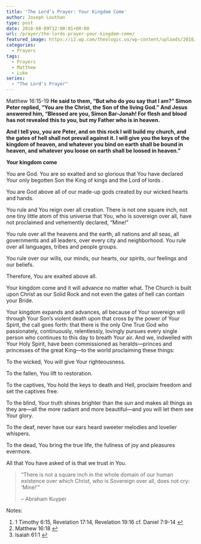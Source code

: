```yaml
---
title: 'The Lord’s Prayer: Your Kingdom Come'
author: Joseph Louthan
type: post
date: 2018-08-09T12:00:01+00:00
url: /prayer/the-lords-prayer-your-kingdom-come/
featured_image: https://i2.wp.com/theologic.us/wp-content/uploads/2018/07/buildchurch.jpg?resize=825%2C510
categories:
  - Prayers
tags:
  - Prayers
  - Matthew
  - Luke
series:
  - "The Lord's Prayer"
---
```

<p class="p1">
  Matthew 16:15-19 <b>He said to them, “But who do you say that I am?” Simon Peter replied, “You are the Christ, the Son of the living God.” And Jesus answered him, “Blessed are you, Simon Bar-Jonah! For flesh and blood has not revealed this to you, but my Father who is in heaven.</b>
</p>

<p class="p1">
  <b>And I tell you, you are Peter, and on this rock I will build my church, and the gates of hell shall not prevail against it. I will give you the keys of the kingdom of heaven, and whatever you bind on earth shall be bound in heaven, and whatever you loose on earth shall be loosed in heaven.”</b>
</p>

<p class="p1">
  <strong>Your kingdom come</strong>
</p>

<p class="p1">
  You are God. You are so exalted and so glorious that You have declared Your only begotten Son the King of kings and the Lord of lords <a class="simple-footnote" title="1 Timothy 6:15, Revelation 17:14, Revelation 19:16 cf. Daniel 7:9-14" id="return-note-3800-1" href="#note-3800-1"></a>.
</p>

<p class="p1">
  You are God above all of our made-up gods created by our wicked hearts and hands.
</p>

<p class="p1">
  You rule and You reign over all creation. There is not one square inch, not one tiny little atom of this universe that You, who is sovereign over all, have not proclaimed and vehemently declared, “Mine!”
</p>

<p class="p1">
  You rule over all the heavens and the earth, all nations and all seas, all governments and all leaders, over every city and neighborhood. You rule over all languages, tribes and people groups.
</p>

<p class="p1">
  You rule over our wills, our minds, our hearts, our spirits, our feelings and our beliefs.
</p>

<p class="p1">
  Therefore, You are exalted above all.
</p>

<p class="p1">
  Your kingdom come and it will advance no matter what. The Church is built upon Christ as our Solid Rock and not even the gates of hell can contain your Bride. <a class="simple-footnote" title="Matthew 16:18" id="return-note-3800-2" href="#note-3800-2"></a><span class="Apple-converted-space">  </span>
</p>

<p class="p1">
  Your kingdom expands and advances, all because of Your sovereign will through Your Son’s violent death upon that cross by the power of Your Spirit, the call goes forth: that there is the only One True God who passionately, continuously, relentlessly, lovingly pursues every single person who continues to this day to breath Your air. And we, indwelled with Your Holy Spirit, have been commissioned as heralds—princes and princesses of the great King—to the world proclaiming these things:
</p>

<p class="p1">
  To the wicked, You will give Your righteousness.
</p>

<p class="p1">
  To the fallen, You lift to restoration.
</p>

<p class="p1">
  To the captives, You hold the keys to death and Hell, proclaim freedom and set the captives free. <a class="simple-footnote" title="Isaiah 61:1" id="return-note-3800-3" href="#note-3800-3"></a>
</p>

<p class="p1">
  To the blind, Your truth shines brighter than the sun and makes all things as they are—all the more radiant and more beautiful—and you will let them see Your glory.
</p>

<p class="p1">
  To the deaf, never have our ears heard sweeter melodies and lovelier whispers.
</p>

<p class="p1">
  To the dead, You bring the true life, the fullness of joy and pleasures evermore.
</p>

<p class="p1">
  All that You have asked of is that we trust in You.
</p>

> <p class="p3">
>   “There is not a square inch in the whole domain of our human existence over which Christ, who is Sovereign over all, does not cry: &#8216;Mine!&#8217;”
> </p>
> 
> <p class="p3">
>   &#8211; Abraham Kuyper
> </p>

<div class="simple-footnotes">
  <p class="notes">
    Notes:
  </p>
  
  <ol>
    <li id="note-3800-1">
      1 Timothy 6:15, Revelation 17:14, Revelation 19:16 cf. Daniel 7:9-14 <a href="#return-note-3800-1">&#8617;</a>
    </li>
    <li id="note-3800-2">
      Matthew 16:18 <a href="#return-note-3800-2">&#8617;</a>
    </li>
    <li id="note-3800-3">
      Isaiah 61:1 <a href="#return-note-3800-3">&#8617;</a>
    </li>
  </ol>
</div>